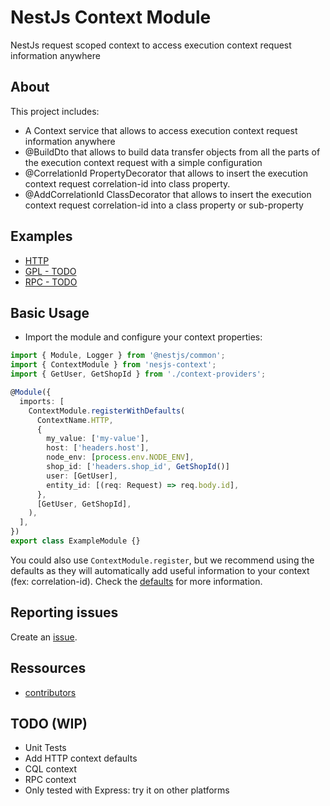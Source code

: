 # NestJs Context Module

NestJs request scoped context to access execution context request information anywhere

## About

This project includes:

* A Context service that allows to access execution context request information anywhere
* @BuildDto that allows to build data transfer objects from all the parts of the execution 
  context request with a simple configuration
* @CorrelationId PropertyDecorator that allows to insert the execution context request 
  correlation-id into class property.
* @AddCorrelationId ClassDecorator that allows to insert the execution context request 
  correlation-id into a class property or sub-property 

## Examples
   
- [HTTP](./examples/http)
- [GPL - TODO](./examples/gpl)
- [RPC - TODO](./examples/rpc)

## Basic Usage

* Import the module and configure your context properties:
```typescript
import { Module, Logger } from '@nestjs/common';
import { ContextModule } from 'nesjs-context';
import { GetUser, GetShopId } from './context-providers';

@Module({
  imports: [
    ContextModule.registerWithDefaults(
      ContextName.HTTP,
      {
        my_value: ['my-value'],
        host: ['headers.host'],
        node_env: [process.env.NODE_ENV],
        shop_id: ['headers.shop_id', GetShopId()]
        user: [GetUser],
        entity_id: [(req: Request) => req.body.id],
      },
      [GetUser, GetShopId],
    ),
  ],
})
export class ExampleModule {}
```

You could also use ```ContextModule.register```, but we recommend using the defaults as they will
automatically add useful information to your context (fex: correlation-id). 
Check the [defaults](src/tools/add-context-defaults.ts) for more information.


## Reporting issues

Create an [issue](https://github.com/PrestaShopCorp/nesjs-context/issues).


## Ressources

* [contributors](https://github.com/PrestaShopCorp/nesjs-context/graphs/contributors)

## TODO (WIP)

* Unit Tests 
* Add HTTP context defaults
* CQL context
* RPC context
* Only tested with Express: try it on other platforms
